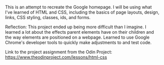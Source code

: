 This is an attempt to recreate the Google homepage. I will be using what I've learned of HTML and CSS, including the basics of page layouts, design, links, CSS styling, classes, ids, and forms.

Reflection: This project ended up being more difficult than I imagine. I learned a lot about the effects parent elements have on their children and the way elements are positioned on a webpage. Learned to use Google Chrome's developer tools to quickly make adjustments to and test code.

Link to the project assignment from the Odin Project: https://www.theodinproject.com/lessons/html-css

